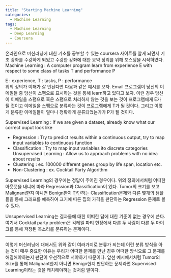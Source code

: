 ```yaml
---
title: "Starting Machine Learning"
categories:
  - Machine Learning
tags:
  - Machine Learning
  - Deep Learning
  - Coursera
---
```


온라인으로 머신러닝에 대한 기초를 공부할 수 있는 coursera 사이트를 알게 되면서 기초 강좌를 수강하게 되었고 수강한 강좌에 대한 요약 정리를 위해 포스팅을 시작하였다. <br/>
Machine Learning : A computer program learn from experience E with respect to some class of tasks T and performance P

E : experience, T : tasks, P : performance <br/>
위의 정의가 이해가 잘 안된다면 다음과 같은 예시를 보자.
Email 프로그램이 당신의 이메일들 중 당신이 스팸으로 표시하는 것을 통해 learn하고 있다고 보자. 이런 경우 당신이 이메일을 스팸으로 혹은 스팸으로 처리하지 않는 것을 보는 것이 프로그램에게 E가 될 것이고 이메일을 스팸으로 분류하는 것이 프로그램에게 T가 될 것이다. 그리고 이렇게 분류한 이메일들이 얼마나 정확하게 분류되었는가가 P가 될 것이다.

Supervised Learning : If we are given a dataset, already know what our correct ouput look like
- Regression : Try to predict results within a continuous output, try to map input variables to continuous function
- Classification : Try to map input variables ito discrete categories
Unsupervised Learning : Allow us to approach problems with no idea about results
- Clustering : ex. 100000 different genes group by life span, location etc.
- Non-Clustering : ex. Cocktail Party Algorithm

Supervised Learning의 경우에는 정답이 주어진 경우이다. 위의 정의에서처럼 어떠한 아웃풋을 내냐에 따라 Regression과 Classification이 있다. Tumor의 크기를 보고 Malignant한지 아니면 Benign한지 판단하는 Classification문제와 다른 몇개의 샘플들을 통해 그래프를 예측하여 크기에 따른 집의 가격을 판단하는 Regression 문제로 볼 수 있다.

Unsupervised Learning는 결과물에 대한 어떠한 답에 대한 기준이 없는 경우에 쓴다. 여기서 Cocktail party problem은 칵테일 파티 현장에서 다른 두 사람이 다른 두 마이크를 통해 저장된 목소리를 분류하는 문제이다.

---------------------------------------
이렇게 머신러닝에 대해서도 위와 같이 여러가지로 분류가 되는데 이런 분류 방식을 아는 것이 매우 중요한 이유는 우리가 어떠한 문제를 만난 경우 어떠한 방식으로 그 문제를 해결해야하는지 판단이 우선적으로 서야하기 때문이다. 앞선 예시에서처럼 Tumor의 Size를 통해 Malignant한지 아니면 Benign한지 판단하는 문제라면 Supervised Learning이라는 것을 캐치해야하는 것처럼 말이다.